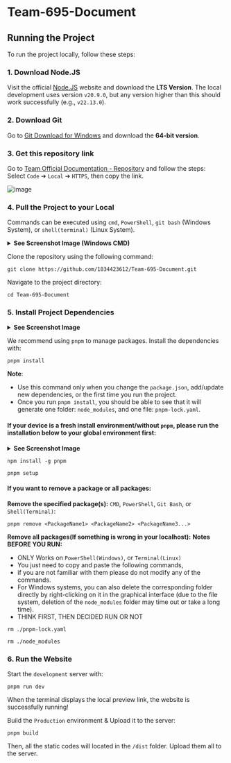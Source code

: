 # Team-695-Document

## Running the Project
To run the project locally, follow these steps:

### 1. Download Node.JS
Visit the official [Node.JS](https://nodejs.org/en) website and download the **LTS Version**. The local development uses version `v20.9.0`, but any version higher than this should work successfully (e.g., `v22.13.0`).

### 2. Download Git
Go to [Git Download for Windows](https://git-scm.com/download/win) and download the **64-bit version**.

### 3. Get this repository link
Go to [Team Official Documentation - Repository](https://github.com/1834423612/Team-695-Document) and follow the steps:  
Select `Code` &#10132; `Local` &#10132; `HTTPS`, then copy the link.

![image](https://github.com/user-attachments/assets/198174e8-2966-4ee9-ad0b-ad97e03f7bd3)

### 4. Pull the Project to your Local
Commands can be executed using `cmd`, `PowerShell`, `git bash` (Windows System), or `shell(terminal)` (Linux System).

<details>
  <summary><b>See Screenshot Image (Windows CMD)</b></summary>

  ----  
  ![image](https://github.com/user-attachments/assets/43a90974-20af-4fb7-9457-e1edc975262b)
  ----
</details>

Clone the repository using the following command:
```Shell
git clone https://github.com/1834423612/Team-695-Document.git
```

Navigate to the project directory:
```Shell
cd Team-695-Document
```

### 5. Install Project Dependencies
<details>
  <summary><b>See Screenshot Image</b></summary>

  ----  
  ![image](https://github.com/user-attachments/assets/7eaa4774-5ab3-483c-ab9c-5c231d5f5212)
  ----

</details>

We recommend using `pnpm` to manage packages. Install the dependencies with:
```Shell
pnpm install
```

**Note**: 
  - Use this command only when you change the `package.json`, add/update new dependencies, or the first time you run the project.
  - Once you run `pnpm install`, you should be able to see that it will generate one folder: `node_modules`, and one file: `pnpm-lock.yaml`.

#### If your device is a fresh install environment/without `pnpm`, please run the installation below to your global environment first:
<details>
  <summary><b>See Screenshot Image</b></summary>

  ----  
  ![image](https://github.com/user-attachments/assets/1024b960-5891-4ba7-8bc9-d7017764f573)
  ----

</details>

```Shell
npm install -g pnpm
```
```Shell
pnpm setup
```

#### If you want to remove a package or all packages:
**Remove the specified package(s):**
`CMD`, `PowerShell`, `Git Bash`, or `Shell(Terminal)`:
```Shell
pnpm remove <PackageName1> <PackageName2> <PackageName3...>
```

**Remove all packages(If something is wrong in your localhost):**
**Notes BEFORE YOU RUN:**
  - ONLY Works on `PowerShell(Windows)`, or `Terminal(Linux)`
  - You just need to copy and paste the following commands,
  - if you are not familiar with them please do not modify any of the commands.
  - For Windows systems, you can also delete the corresponding folder directly by right-clicking on it in the graphical interface (due to the file system, deletion of the `node_modules` folder may time out or take a long time).
  - THINK FIRST, THEN DECIDED RUN OR NOT

```Shell
rm ./pnpm-lock.yaml
```
```Shell
rm ./node_modules
```

### 6. Run the Website
Start the `development` server with:
```Shell
pnpm run dev
```
When the terminal displays the local preview link, the website is successfully running!

Build the `Production` environment & Upload it to the server:
```Shell
pnpm build
```
Then, all the static codes will located in the `/dist` folder. Upload them all to the server.
